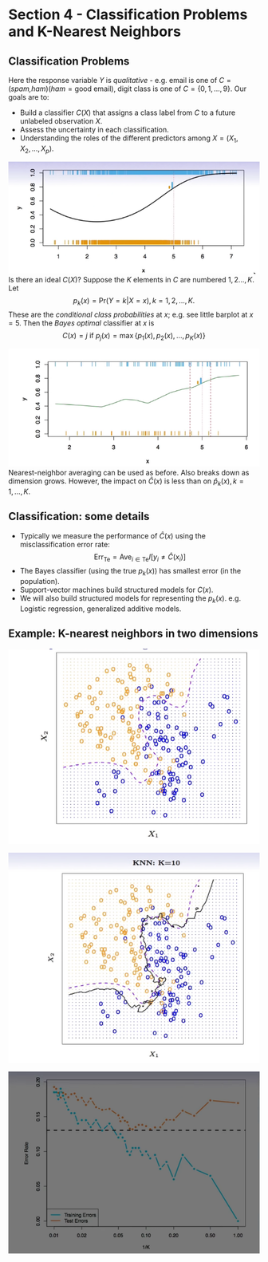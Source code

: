 # Section 4 - Classification Problems and K-Nearest Neighbors
## Classification Problems
Here the response variable $Y$ is _qualitative_ - e.g. email is one of $C=(\textit{spam,ham}) (\textit{ham}=\text{good email}),$ digit class is one of $C=\{0,1,\dots,9\}.$ Our goals are to:
* Build a classifier $C(X)$ that assigns a class label from $C$ to a future unlabeled observation $X.$
* Assess the uncertainty in each classification.
* Understanding the roles of the different predictors among $X=(X_1,X_2,\dots,X_p).$

![](images/C.png)
Is there an ideal $C(X)?$ Suppose the $K$ elements in $C$ are numbered $1,2\dots,K.$ Let
$$p_k(x)=\text{Pr}(Y=k|X=x),k=1,2,\dots,K.$$
These are the _conditional class probabilities_ at $x;$ e.g. see little barplot at $x=5.$ Then the _Bayes optimal_ classifier at $x$ is
$$C(x)=j\text{ if }p_j(x)=\max\{p_1(x),p_2(x),\dots,p_K(x)\}$$

![](images/nn.png)
Nearest-neighbor averaging can be used as before.
Also breaks down as dimension grows. However, the impact on $\hat{C}(x)$ is less than on $\hat{p}_k(x),k=1,\dots,K.$
## Classification: some details
* Typically we measure the performance of $\hat{C}(x)$ using the misclassification error rate:
$$\text{Err}_\text{Te}=\text{Ave}_{i\in\text{Te}}I[y_i\ne\hat{C}(x_i)]$$
* The Bayes classifier (using the true $p_k(x)$) has smallest error (in the population).
* Support-vector machines build structured models for $C(x).$
* We will also build structured models for representing the $p_k(x).$ e.g. Logistic regression, generalized additive models.
## Example: K-nearest neighbors in two dimensions
![](images/knn.png)

![](images/knn10.png)

![](images/errors.png)
